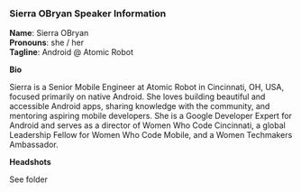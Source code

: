 ### Sierra OBryan Speaker Information 

**Name**: Sierra OBryan    
**Pronouns**: she / her    
**Tagline**: Android @ Atomic Robot     

**Bio** 

Sierra is a Senior Mobile Engineer at Atomic Robot in Cincinnati, OH, USA, focused primarily on native Android. She loves building beautiful and accessible Android apps, sharing knowledge with the community, and mentoring aspiring mobile developers. She is a Google Developer Expert for Android and serves as a director of Women Who Code Cincinnati, a global Leadership Fellow for Women Who Code Mobile, and a Women Techmakers Ambassador.

**Headshots** 

See folder
